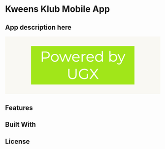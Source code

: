 # Kweens Klub Mobile App

## App description here

![ugx](./ugx.jpeg)

## Features

## Built With

## License

